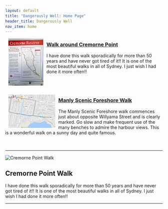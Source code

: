 ```yaml
---
layout: default
title: "Dangerously Well: Home Page"
header_title: Dangerously Well
nav_item: home
---
```





<a href="\assets\img\cremorne_point\WalkAroundCremornePoint.jpg"><img align="left" src="\assets\img\cremorne_point\WalkAroundCremornePoint_112_150.jpg" hspace="10" title="Cremorne Point Map"></a> 
### [](#header-1)[Walk around Cremorne Point](\walks\walk_around_cremorne_point)
I have done this walk sporadically for more than 50 years and have never got tired of it!! It is one of the most beautiful walks in all of Sydney. I just wish I had done it more often!!                                     
<br>
<br>
<br>


<a href="\assets\img\manly_foreshore\map_manly_foreshore_walk.png"><img align="left" src="\assets\img\manly_foreshore\map_manly_foreshore_walk_150_106.png" hspace="10" title="Manly Foreshore Map"></a> 
### [](#header-2)[Manly Scenic Foreshore Walk](\walks\manly_foreshore)
The Manly Scenic Foreshore walk commences just about opposite Willyama Street and is clearly marked. Go slow and make frequent use of the many benches to admire the harbour views. This is a wonderful walk on a sunny day and quite famous.
<br>
<br>
<br>
<hr>
<div class="container-fluid">
    <div class="row">
        <div class="col-md-2">
            <img src="{{site.assetsurl}}\assets\img\cremorne_point\WalkAroundCremornePoint_112_150.jpg" alt="Cremorne Point Walk"/>
        </div>
        <div class="col-md-10">
            <h2>Cremorne Point Walk</h2>
            <p>I have done this walk sporadically for more than 50 years and have never got tired of it!! It is one of the most beautiful walks in all of Sydney. I just wish I had done it more often!!</p>
        </div>
    </div>
</div>
<hr>

